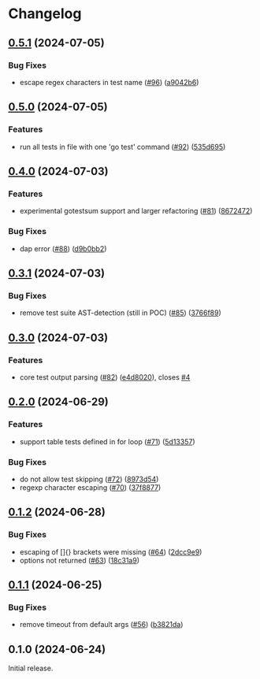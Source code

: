 # Changelog

## [0.5.1](https://github.com/fredrikaverpil/neotest-golang/compare/v0.5.0...v0.5.1) (2024-07-05)


### Bug Fixes

* escape regex characters in test name ([#96](https://github.com/fredrikaverpil/neotest-golang/issues/96)) ([a9042b6](https://github.com/fredrikaverpil/neotest-golang/commit/a9042b6a601c4123c9f84de5df113cd46735dac3))

## [0.5.0](https://github.com/fredrikaverpil/neotest-golang/compare/v0.4.0...v0.5.0) (2024-07-05)


### Features

* run all tests in file with one 'go test' command ([#92](https://github.com/fredrikaverpil/neotest-golang/issues/92)) ([535d695](https://github.com/fredrikaverpil/neotest-golang/commit/535d695657d445624b0d139291af649972fc7c21))

## [0.4.0](https://github.com/fredrikaverpil/neotest-golang/compare/v0.3.1...v0.4.0) (2024-07-03)


### Features

* experimental gotestsum support and larger refactoring ([#81](https://github.com/fredrikaverpil/neotest-golang/issues/81)) ([8672472](https://github.com/fredrikaverpil/neotest-golang/commit/8672472905cee881a376344ca065ee9628639403))


### Bug Fixes

* dap error ([#88](https://github.com/fredrikaverpil/neotest-golang/issues/88)) ([d9b0bb2](https://github.com/fredrikaverpil/neotest-golang/commit/d9b0bb2e974294d3f016ba1b4ed62bdd618974ce))

## [0.3.1](https://github.com/fredrikaverpil/neotest-golang/compare/v0.3.0...v0.3.1) (2024-07-03)


### Bug Fixes

* remove test suite AST-detection (still in POC) ([#85](https://github.com/fredrikaverpil/neotest-golang/issues/85)) ([3766f89](https://github.com/fredrikaverpil/neotest-golang/commit/3766f899de542195ac1d8d0299f6979a15457d20))

## [0.3.0](https://github.com/fredrikaverpil/neotest-golang/compare/v0.2.0...v0.3.0) (2024-07-03)


### Features

* core test output parsing ([#82](https://github.com/fredrikaverpil/neotest-golang/issues/82)) ([e4d8020](https://github.com/fredrikaverpil/neotest-golang/commit/e4d8020a9df2883f0cf417d37aaf79a0759a4473)), closes [#4](https://github.com/fredrikaverpil/neotest-golang/issues/4)

## [0.2.0](https://github.com/fredrikaverpil/neotest-golang/compare/v0.1.2...v0.2.0) (2024-06-29)


### Features

* support table tests defined in for loop ([#71](https://github.com/fredrikaverpil/neotest-golang/issues/71)) ([5d13357](https://github.com/fredrikaverpil/neotest-golang/commit/5d1335746d8975f736ce3ca9a9eec72a1412c39d))


### Bug Fixes

* do not allow test skipping ([#72](https://github.com/fredrikaverpil/neotest-golang/issues/72)) ([8973d54](https://github.com/fredrikaverpil/neotest-golang/commit/8973d5449fbcfa32fd2b786cded748450b188844))
* regexp character escaping ([#70](https://github.com/fredrikaverpil/neotest-golang/issues/70)) ([37f8877](https://github.com/fredrikaverpil/neotest-golang/commit/37f887739ace41810dcd1a10cb2d650c5524831f))

## [0.1.2](https://github.com/fredrikaverpil/neotest-golang/compare/v0.1.1...v0.1.2) (2024-06-28)


### Bug Fixes

* escaping of []{} brackets were missing ([#64](https://github.com/fredrikaverpil/neotest-golang/issues/64)) ([2dcc9e9](https://github.com/fredrikaverpil/neotest-golang/commit/2dcc9e90d2d72b9d9ff41260b4dba1a319c369e6))
* options not returned ([#63](https://github.com/fredrikaverpil/neotest-golang/issues/63)) ([18c31a9](https://github.com/fredrikaverpil/neotest-golang/commit/18c31a9373198a45397e2d6afa091390707c5e5c))

## [0.1.1](https://github.com/fredrikaverpil/neotest-golang/compare/v0.1.0...v0.1.1) (2024-06-25)


### Bug Fixes

* remove timeout from default args ([#56](https://github.com/fredrikaverpil/neotest-golang/issues/56)) ([b3821da](https://github.com/fredrikaverpil/neotest-golang/commit/b3821daa8ca276bba9688740d5393f9f4d517642))

## 0.1.0 (2024-06-24)

Initial release.
